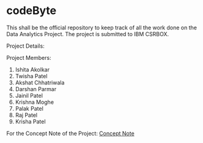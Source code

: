 # codeByte
This shall be the official repository to keep track of all the work done on the Data Analytics Project. The project is submitted to IBM CSRBOX.

Project Details: 
  
Project Members:  
1. Ishita Akolkar
2. Twisha Patel
3. Akshat Chhatriwala
4. Darshan Parmar
5. Jainil Patel
6. Krishna Moghe
7. Palak Patel
8. Raj Patel
9. Krisha Patel  
  

For the Concept Note of the Project: [Concept Note](https://docs.google.com/document/d/1yy8SYPO6p5attaPt7u4ZQVyA90PXBkA3_QQlSDBJTeE/edit?usp=sharing)

    
